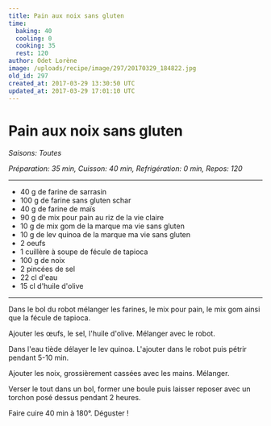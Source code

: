 ```yaml
---
title: Pain aux noix sans gluten
time:
  baking: 40
  cooling: 0
  cooking: 35
  rest: 120
author: Odet Lorène
image: /uploads/recipe/image/297/20170329_184822.jpg
old_id: 297
created_at: 2017-03-29 13:30:50 UTC
updated_at: 2017-03-29 17:01:10 UTC
---
```


# Pain aux noix sans gluten



*Saisons: Toutes*

*Préparation: 35 min, Cuisson: 40 min, Refrigération: 0 min, Repos: 120*

---

- 40 g de farine de sarrasin 
- 100 g de farine sans gluten schar 
- 40 g de farine de maïs 
- 90 g de mix pour pain au riz de la vie claire
- 10 g de mix gom de la marque ma vie sans gluten
- 10 g de lev quinoa de la marque ma vie sans gluten
- 2 oeufs
- 1 cuillère à soupe de fécule de tapioca
- 100 g de noix
- 2 pincées de sel
- 22 cl d'eau
- 15 cl d'huile d'olive

---

Dans le bol du robot mélanger les farines, le mix pour pain, le mix gom ainsi que la fécule de tapioca.

Ajouter les œufs, le sel, l'huile d'olive. Mélanger avec le robot.

Dans l'eau tiède délayer le lev quinoa. L'ajouter dans le robot puis pétrir pendant 5-10 min.

Ajouter les noix, grossièrement cassées avec les mains. Mélanger.

Verser le tout dans un bol, former une boule puis laisser reposer avec un torchon posé dessus pendant 2 heures.

Faire cuire 40 min à 180°. Déguster !

